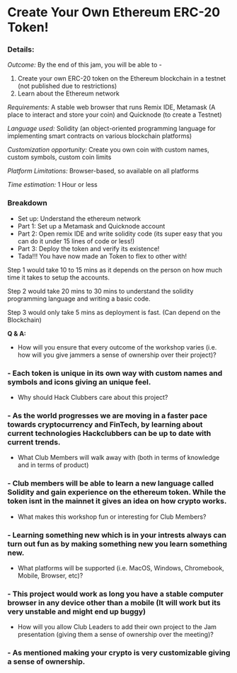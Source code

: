 # Create Your Own Ethereum ERC-20 Token!

### Details:
_Outcome:_ By the end of this jam, you will be able to - 
1. Create your own ERC-20 token on the Ethereum blockchain in a testnet (not published due to restrictions)
2. Learn about the Ethereum network

_Requirements:_ A stable web browser that runs Remix IDE, Metamask (A place to interact and store your coin) and Quicknode (to create a Testnet) 

_Language used:_ Solidity (an object-oriented programming language for implementing smart contracts on various blockchain platforms)

_Customization opportunity:_ Create you own coin with custom names, custom symbols, custom coin limits

_Platform Limitations:_ Browser-based, so available on all platforms

_Time estimation:_ 1 Hour or less 

### Breakdown
- Set up: Understand the ethereum network
- Part 1: Set up a Metamask and Quicknode account
- Part 2: Open remix IDE and write solidity code (its super easy that you can do it under 15 lines of code or less!)
- Part 3: Deploy the token and verify its existence!
- Tada!!! You have now made an Token to flex to other with! 

Step 1 would take 10 to 15 mins as it depends on the person on how much time it takes to setup the accounts.

Step 2 would take 20 mins to 30 mins to understand the solidity programming language and writing a basic code.

Step 3 would only take 5 mins as deployment is fast. (Can depend on the Blockchain)


**Q & A:**
- How will you ensure that every outcome of the workshop varies (i.e. how will you give jammers a sense of ownership over their project)?
### -  Each token is unique in its own way with custom names and symbols and icons giving an unique feel.
- Why should Hack Clubbers care about this project?
### - As the world progresses we are moving in a faster pace towards cryptocurrency and FinTech, by learning about current technologies Hackclubbers can be up to date with current trends.
- What Club Members will walk away with (both in terms of knowledge and in terms of product)
### - Club members will be able to learn a new language called Solidity and gain experience on the ethereum token. While the token isnt in the mainnet it gives an idea on how crypto works.
- What makes this workshop fun or interesting for Club Members?
### - Learning something new which is in your intrests always can turn out fun as by making something new you learn something new.  
- What platforms will be supported (i.e. MacOS, Windows, Chromebook, Mobile, Browser, etc)?
### - This project would work as long you have a stable computer browser in any device other than a mobile (It will work but its very unstable and might end up buggy) 
- How will you allow Club Leaders to add their own project to the Jam presentation (giving them a sense of ownership over the meeting)?
### - As mentioned making your crypto is very customizable giving a sense of ownership.
